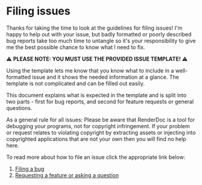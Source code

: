 # Filing issues

Thanks for taking the time to look at the guidelines for filing issues! I'm happy to help out with your issue, but badly formatted or poorly described bug reports take too much time to untangle so it's your responsibility to give me the best possible chance to know what I need to fix.

:warning: **PLEASE NOTE: YOU MUST USE THE PROVIDED ISSUE TEMPLATE!** :warning:

Using the template lets me know that you know what to include in a well-formatted issue and it shows the needed information at a glance. The template is not complicated and can be filled out easily.

This document explains what is expected in the template and is split into two parts - first for bug reports, and second for feature requests or general questions.

As a general rule for all issues: Please be aware that RenderDoc is a tool for debugging your programs, not for copyright infringement. If your problem or request relates to violating copyright by extracting assets or injecting into copyrighted applications that are not your own then you will find no help here.

To read more about how to file an issue click the appropriate link below:

1. [Filing a bug](Filing-Issues-Bugs.md)
2. [Requesting a feature or asking a question](Filing-Issues-Features.md)

